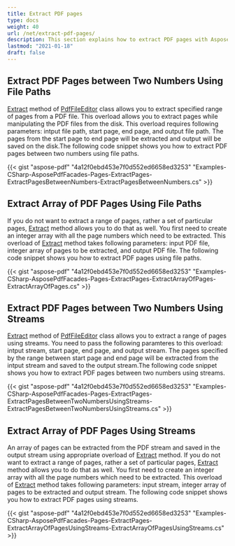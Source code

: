 ```yaml
---
title: Extract PDF pages
type: docs
weight: 40
url: /net/extract-pdf-pages/
description: This section explains how to extract PDF pages with Aspose.PDF Facades using PdfFileEditor class.
lastmod: "2021-01-18"
draft: false
---
```


## Extract PDF Pages between Two Numbers Using File Paths

[Extract](https://apireference.aspose.com/pdf/net/aspose.pdf.facades/pdffileeditor/methods/extract/index) method of [PdfFileEditor](https://apireference.aspose.com/pdf/net/aspose.pdf.facades/pdffileeditor) class allows you to extract specified range of pages from a PDF file. This overload allows you to extract pages while manipulating the PDF files from the disk. This overload requires following parameters: intput file path, start page, end page, and output file path. The pages from the start page to end page will be extracted and output will be saved on the disk.The following code snippet shows you how to extract PDF pages between two numbers using file paths.



{{< gist "aspose-pdf" "4a12f0ebd453e7f0d552ed6658ed3253" "Examples-CSharp-AsposePdfFacades-Pages-ExtractPages-ExtractPagesBetweenNumbers-ExtractPagesBetweenNumbers.cs" >}}

## Extract Array of PDF Pages Using File Paths

If you do not want to extract a range of pages, rather a set of particular pages, [Extract](https://apireference.aspose.com/pdf/net/aspose.pdf.facades/pdffileeditor/methods/extract/index) method allows you to do that as well. You first need to create an integer array with all the page numbers which need to be extracted. This overload of [Extract](https://apireference.aspose.com/pdf/net/aspose.pdf.facades/pdffileeditor/methods/extract/index) method takes following parameters: input PDF file, integer array of pages to be extracted, and output PDF file. The following code snippet shows you how to extract PDF pages using file paths.



{{< gist "aspose-pdf" "4a12f0ebd453e7f0d552ed6658ed3253" "Examples-CSharp-AsposePdfFacades-Pages-ExtractPages-ExtractArrayOfPages-ExtractArrayOfPages.cs" >}}

## Extract PDF Pages between Two Numbers Using Streams

[Extract](https://apireference.aspose.com/pdf/net/aspose.pdf.facades/pdffileeditor/methods/extract/index) method of [PdfFileEditor](https://apireference.aspose.com/pdf/net/aspose.pdf.facades/pdffileeditor) class allows you to extract a range of pages using streams. You need to pass the following paramteres to this overload: intput stream, start page, end page, and output stream. The pages specified by the range between start page and end page will be extracted from the intput stream and saved to the output stream.The following code snippet shows you how to extract PDF pages between two numbers using streams.



{{< gist "aspose-pdf" "4a12f0ebd453e7f0d552ed6658ed3253" "Examples-CSharp-AsposePdfFacades-Pages-ExtractPages-ExtractPagesBetweenTwoNumbersUsingStreams-ExtractPagesBetweenTwoNumbersUsingStreams.cs" >}}

## Extract Array of PDF Pages Using Streams

An array of pages can be extracted from the PDF stream and saved in the output stream using appropriate overload of [Extract](https://apireference.aspose.com/pdf/net/aspose.pdf.facades/pdffileeditor/methods/extract/index) method. If you do not want to extract a range of pages, rather a set of particular pages, [Extract](https://apireference.aspose.com/pdf/net/aspose.pdf.facades/pdffileeditor/methods/extract/index) method allows you to do that as well. You first need to create an integer array with all the page numbers which need to be extracted. This overload of [Extract](https://apireference.aspose.com/pdf/net/aspose.pdf.facades/pdffileeditor/methods/extract/index) method takes following parameters: input stream, integer array of pages to be extracted and output stream.
The following code snippet shows you how to extract PDF pages using streams.



{{< gist "aspose-pdf" "4a12f0ebd453e7f0d552ed6658ed3253" "Examples-CSharp-AsposePdfFacades-Pages-ExtractPages-ExtractArrayOfPagesUsingStreams-ExtractArrayOfPagesUsingStreams.cs" >}}
